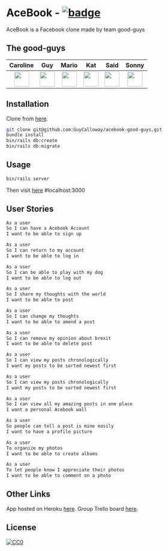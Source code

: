 # AceBook - [![badge](https://img.shields.io/badge/made%20by-good--guys-red)](https://github.com/sindresorhus/awesome#readme)

AceBook is a Facebook clone made by team good-guys

## The good-guys

| Caroline |  Guy | Mario | Kat | Said | Sonny |
| :-----: | :-------:  | :------:  | :------:  | :------:  |:-------: |
|<a href='https://github.com/KierepkaE'><img src='https://user-images.githubusercontent.com/23095774/60434119-56192e00-9bfe-11e9-8156-26105b51e0d7.png' width='40'></a>|<a href='https://github.com/GuyCalloway'><img src='https://user-images.githubusercontent.com/23095774/60434119-56192e00-9bfe-11e9-8156-26105b51e0d7.png' width='40'></a>|<a href='https://github.com/jaitone'><img src='https://user-images.githubusercontent.com/23095774/60434119-56192e00-9bfe-11e9-8156-26105b51e0d7.png' width='40'></a>|<a href='https://github.com/KMaskell'><img src='https://user-images.githubusercontent.com/23095774/60434119-56192e00-9bfe-11e9-8156-26105b51e0d7.png' width='40'></a>|<a href='https://github.com/sakmalov'><img src='https://user-images.githubusercontent.com/23095774/60434119-56192e00-9bfe-11e9-8156-26105b51e0d7.png' width='40'></a>|<a href='https://github.com/sonny-maan'><img src='https://user-images.githubusercontent.com/23095774/60434119-56192e00-9bfe-11e9-8156-26105b51e0d7.png' width='40'></a>|

## Installation 

Clone from [here](https://github.com/GuyCalloway/acebook-good-guys).

```bash
git clone git@github.com:GuyCalloway/acebook-good-guys.git
bundle install 
bin/rails db:create
bin/rails db:migrate
```

## Usage

```bash
bin/rails server
```

Then visit [here](http://localhost:3000) #localhost:3000

## User Stories

```bash
As a user
So I can have a Acebook Account
I want to be able to sign up

As a user
So I can return to my account
I want to be able to log in

As a user
So I can be able to play with my dog
I want to be able to log out

As a user
So I share my thoughts with the world
I want to be able to post 

As a user
So I can change my thoughts
I want to be able to amend a post

As a user
So I can remove my opinion about brexit
I want to be able to delete post

As a user
So I can view my posts chronologically
I want my posts to be sorted newest first

As a user
So I can view my posts chronologically
I want my posts to be sorted newest first

As a user 
So I can view all my amazing posts in one place
I want a personal Acebook wall

As a user 
So people can tell a post is mine easily
I want to have a profile picture

As a user
To organize my photos
I want to be able to create albums

As a user 
To let people know I appreciate their photos
I want to be able to comment on a photo
```
## Other Links
App hosted on Heroku [here](http://good-guys.herokuapp.com/).
Group Trello board [here](https://trello.com/b/5L6RpKGD/team-good-guys).

## License
[![CC0](https://licensebuttons.net/p/zero/1.0/88x31.png)](https://creativecommons.org/publicdomain/zero/1.0/)

